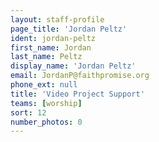 ```yaml
---
layout: staff-profile
page_title: 'Jordan Peltz'
ident: jordan-peltz
first_name: Jordan
last_name: Peltz
display_name: 'Jordan Peltz'
email: JordanP@faithpromise.org
phone_ext: null
title: 'Video Project Support'
teams: [worship]
sort: 12
number_photos: 0
---
```


